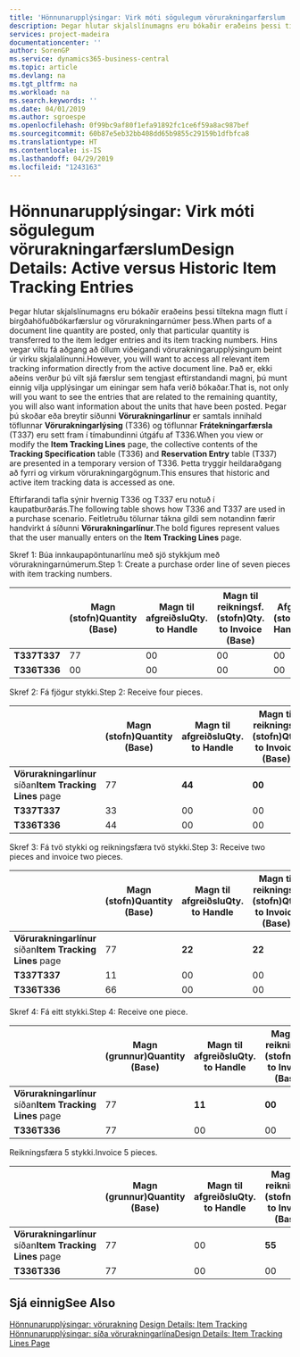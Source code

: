 ```yaml
---
title: 'Hönnunarupplýsingar: Virk móti sögulegum vörurakningarfærslum | Microsoft Docs'
description: Þegar hlutar skjalslínumagns eru bókaðir eraðeins þessi tiltekna magn flutt í birgðahöfuðbókarfærslur og vörurakningarnúmer þess. Hins vegar viltu fá aðgang að öllum viðeigandi vörurakningarupplýsingum beint úr virku skjalalínunni. Það er, ekki aðeins verður þú vilt sjá færslur sem tengjast eftirstandandi magni, þú munt einnig vilja upplýsingar um einingar sem hafa verið bókaðar. Þegar þú skoðar eða breytir síðunni **Vörurakningarlínur** er samtals innihald töflunnar **Vörurakningarlýsing** (T336) og töflunnar **Frátekningarfærsla** (T337) eru sett fram í tímabundinni útgáfu af T336. Þetta tryggir heildaraðgang að fyrri og virkum vörurakningargögnum.
services: project-madeira
documentationcenter: ''
author: SorenGP
ms.service: dynamics365-business-central
ms.topic: article
ms.devlang: na
ms.tgt_pltfrm: na
ms.workload: na
ms.search.keywords: ''
ms.date: 04/01/2019
ms.author: sgroespe
ms.openlocfilehash: 0f99bc9af80f1efa91892fc1ce6f59a8ac987bef
ms.sourcegitcommit: 60b87e5eb32bb408dd65b9855c29159b1dfbfca8
ms.translationtype: HT
ms.contentlocale: is-IS
ms.lasthandoff: 04/29/2019
ms.locfileid: "1243163"
---
```

# <a name="design-details-active-versus-historic-item-tracking-entries"></a><span data-ttu-id="0785c-107">Hönnunarupplýsingar: Virk móti sögulegum vörurakningarfærslum</span><span class="sxs-lookup"><span data-stu-id="0785c-107">Design Details: Active versus Historic Item Tracking Entries</span></span>
<span data-ttu-id="0785c-108">Þegar hlutar skjalslínumagns eru bókaðir eraðeins þessi tiltekna magn flutt í birgðahöfuðbókarfærslur og vörurakningarnúmer þess.</span><span class="sxs-lookup"><span data-stu-id="0785c-108">When parts of a document line quantity are posted, only that particular quantity is transferred to the item ledger entries and its item tracking numbers.</span></span> <span data-ttu-id="0785c-109">Hins vegar viltu fá aðgang að öllum viðeigandi vörurakningarupplýsingum beint úr virku skjalalínunni.</span><span class="sxs-lookup"><span data-stu-id="0785c-109">However, you will want to access all relevant item tracking information directly from the active document line.</span></span> <span data-ttu-id="0785c-110">Það er, ekki aðeins verður þú vilt sjá færslur sem tengjast eftirstandandi magni, þú munt einnig vilja upplýsingar um einingar sem hafa verið bókaðar.</span><span class="sxs-lookup"><span data-stu-id="0785c-110">That is, not only will you want to see the entries that are related to the remaining quantity, you will also want information about the units that have been posted.</span></span> <span data-ttu-id="0785c-111">Þegar þú skoðar eða breytir síðunni **Vörurakningarlínur** er samtals innihald töflunnar **Vörurakningarlýsing** (T336) og töflunnar **Frátekningarfærsla** (T337) eru sett fram í tímabundinni útgáfu af T336.</span><span class="sxs-lookup"><span data-stu-id="0785c-111">When you view or modify the **Item Tracking Lines** page, the collective contents of the **Tracking Specification** table (T336) and **Reservation Entry** table (T337) are presented in a temporary version of T336.</span></span> <span data-ttu-id="0785c-112">Þetta tryggir heildaraðgang að fyrri og virkum vörurakningargögnum.</span><span class="sxs-lookup"><span data-stu-id="0785c-112">This ensures that historic and active item tracking data is accessed as one.</span></span>  

 <span data-ttu-id="0785c-113">Eftirfarandi tafla sýnir hvernig T336 og T337 eru notuð í kaupatburðarás.</span><span class="sxs-lookup"><span data-stu-id="0785c-113">The following table shows how T336 and T337 are used in a purchase scenario.</span></span> <span data-ttu-id="0785c-114">Feitletruðu tölurnar tákna gildi sem notandinn færir handvirkt á síðunni **Vörurakningarlínur**.</span><span class="sxs-lookup"><span data-stu-id="0785c-114">The bold figures represent values that the user manually enters on the **Item Tracking Lines** page.</span></span>  

 <span data-ttu-id="0785c-115">Skref 1: Búa innkaupapöntunarlínu með sjö stykkjum með  vörurakningarnúmerum.</span><span class="sxs-lookup"><span data-stu-id="0785c-115">Step 1: Create a purchase order line of seven pieces with item tracking numbers.</span></span>  

||<span data-ttu-id="0785c-116">**Magn (stofn)**</span><span class="sxs-lookup"><span data-stu-id="0785c-116">**Quantity (Base)**</span></span>|<span data-ttu-id="0785c-117">**Magn til afgreiðslu**</span><span class="sxs-lookup"><span data-stu-id="0785c-117">**Qty. to Handle**</span></span>|<span data-ttu-id="0785c-118">**Magn til reikningsf. (stofn)**</span><span class="sxs-lookup"><span data-stu-id="0785c-118">**Qty. to Invoice (Base)**</span></span>|<span data-ttu-id="0785c-119">**Afgreitt magn (stofn)**</span><span class="sxs-lookup"><span data-stu-id="0785c-119">**Quantity Handled (Base)**</span></span>|<span data-ttu-id="0785c-120">**Reikningsfært magn (stofn)**</span><span class="sxs-lookup"><span data-stu-id="0785c-120">**Quantity Invoiced (Base)**</span></span>|  
|-|----------------------------------------------|--------------------------------------------|------------------------------------------------------|-------------------------------------------------------|--------------------------------------------------------|  
|<span data-ttu-id="0785c-121">**T337**</span><span class="sxs-lookup"><span data-stu-id="0785c-121">**T337**</span></span>|<span data-ttu-id="0785c-122">7</span><span class="sxs-lookup"><span data-stu-id="0785c-122">7</span></span>|<span data-ttu-id="0785c-123">0</span><span class="sxs-lookup"><span data-stu-id="0785c-123">0</span></span>|<span data-ttu-id="0785c-124">0</span><span class="sxs-lookup"><span data-stu-id="0785c-124">0</span></span>|<span data-ttu-id="0785c-125">0</span><span class="sxs-lookup"><span data-stu-id="0785c-125">0</span></span>|<span data-ttu-id="0785c-126">0</span><span class="sxs-lookup"><span data-stu-id="0785c-126">0</span></span>|  
|<span data-ttu-id="0785c-127">**T336**</span><span class="sxs-lookup"><span data-stu-id="0785c-127">**T336**</span></span>|<span data-ttu-id="0785c-128">0</span><span class="sxs-lookup"><span data-stu-id="0785c-128">0</span></span>|<span data-ttu-id="0785c-129">0</span><span class="sxs-lookup"><span data-stu-id="0785c-129">0</span></span>|<span data-ttu-id="0785c-130">0</span><span class="sxs-lookup"><span data-stu-id="0785c-130">0</span></span>|<span data-ttu-id="0785c-131">0</span><span class="sxs-lookup"><span data-stu-id="0785c-131">0</span></span>|<span data-ttu-id="0785c-132">0</span><span class="sxs-lookup"><span data-stu-id="0785c-132">0</span></span>|  

 <span data-ttu-id="0785c-133">Skref 2: Fá fjögur stykki.</span><span class="sxs-lookup"><span data-stu-id="0785c-133">Step 2: Receive four pieces.</span></span>  

||<span data-ttu-id="0785c-134">**Magn (stofn)**</span><span class="sxs-lookup"><span data-stu-id="0785c-134">**Quantity (Base)**</span></span>|<span data-ttu-id="0785c-135">**Magn til afgreiðslu**</span><span class="sxs-lookup"><span data-stu-id="0785c-135">**Qty. to Handle**</span></span>|<span data-ttu-id="0785c-136">**Magn til reikningsf. (stofn)**</span><span class="sxs-lookup"><span data-stu-id="0785c-136">**Qty. to Invoice (Base)**</span></span>|<span data-ttu-id="0785c-137">**Afgreitt magn (stofn)**</span><span class="sxs-lookup"><span data-stu-id="0785c-137">**Quantity Handled (Base)**</span></span>|<span data-ttu-id="0785c-138">**Reikningsfært magn (stofn)**</span><span class="sxs-lookup"><span data-stu-id="0785c-138">**Quantity Invoiced (Base)**</span></span>|  
|-|----------------------------------------------|--------------------------------------------|------------------------------------------------------|-------------------------------------------------------|--------------------------------------------------------|  
|<span data-ttu-id="0785c-139">**Vörurakningarlínur** síðan</span><span class="sxs-lookup"><span data-stu-id="0785c-139">**Item Tracking Lines** page</span></span>|<span data-ttu-id="0785c-140">7</span><span class="sxs-lookup"><span data-stu-id="0785c-140">7</span></span>|<span data-ttu-id="0785c-141">**4**</span><span class="sxs-lookup"><span data-stu-id="0785c-141">**4**</span></span>|<span data-ttu-id="0785c-142">**0**</span><span class="sxs-lookup"><span data-stu-id="0785c-142">**0**</span></span>|<span data-ttu-id="0785c-143">0</span><span class="sxs-lookup"><span data-stu-id="0785c-143">0</span></span>|<span data-ttu-id="0785c-144">0</span><span class="sxs-lookup"><span data-stu-id="0785c-144">0</span></span>|  
|<span data-ttu-id="0785c-145">**T337**</span><span class="sxs-lookup"><span data-stu-id="0785c-145">**T337**</span></span>|<span data-ttu-id="0785c-146">3</span><span class="sxs-lookup"><span data-stu-id="0785c-146">3</span></span>|<span data-ttu-id="0785c-147">0</span><span class="sxs-lookup"><span data-stu-id="0785c-147">0</span></span>|<span data-ttu-id="0785c-148">0</span><span class="sxs-lookup"><span data-stu-id="0785c-148">0</span></span>|<span data-ttu-id="0785c-149">0</span><span class="sxs-lookup"><span data-stu-id="0785c-149">0</span></span>|<span data-ttu-id="0785c-150">0</span><span class="sxs-lookup"><span data-stu-id="0785c-150">0</span></span>|  
|<span data-ttu-id="0785c-151">**T336**</span><span class="sxs-lookup"><span data-stu-id="0785c-151">**T336**</span></span>|<span data-ttu-id="0785c-152">4</span><span class="sxs-lookup"><span data-stu-id="0785c-152">4</span></span>|<span data-ttu-id="0785c-153">0</span><span class="sxs-lookup"><span data-stu-id="0785c-153">0</span></span>|<span data-ttu-id="0785c-154">0</span><span class="sxs-lookup"><span data-stu-id="0785c-154">0</span></span>|<span data-ttu-id="0785c-155">4</span><span class="sxs-lookup"><span data-stu-id="0785c-155">4</span></span>|<span data-ttu-id="0785c-156">0</span><span class="sxs-lookup"><span data-stu-id="0785c-156">0</span></span>|  

 <span data-ttu-id="0785c-157">Skref 3: Fá tvö stykki og reikningsfæra tvö stykki.</span><span class="sxs-lookup"><span data-stu-id="0785c-157">Step 3: Receive two pieces and invoice two pieces.</span></span>  

||<span data-ttu-id="0785c-158">**Magn (stofn)**</span><span class="sxs-lookup"><span data-stu-id="0785c-158">**Quantity (Base)**</span></span>|<span data-ttu-id="0785c-159">**Magn til afgreiðslu**</span><span class="sxs-lookup"><span data-stu-id="0785c-159">**Qty. to Handle**</span></span>|<span data-ttu-id="0785c-160">**Magn til reikningsf. (stofn)**</span><span class="sxs-lookup"><span data-stu-id="0785c-160">**Qty. to Invoice (Base)**</span></span>|<span data-ttu-id="0785c-161">**Afgreitt magn (stofn)**</span><span class="sxs-lookup"><span data-stu-id="0785c-161">**Quantity Handled (Base)**</span></span>|<span data-ttu-id="0785c-162">**Reikningsfært magn (stofn)**</span><span class="sxs-lookup"><span data-stu-id="0785c-162">**Quantity Invoiced (Base)**</span></span>|  
|-|----------------------------------------------|--------------------------------------------|------------------------------------------------------|-------------------------------------------------------|--------------------------------------------------------|  
|<span data-ttu-id="0785c-163">**Vörurakningarlínur** síðan</span><span class="sxs-lookup"><span data-stu-id="0785c-163">**Item Tracking Lines** page</span></span>|<span data-ttu-id="0785c-164">7</span><span class="sxs-lookup"><span data-stu-id="0785c-164">7</span></span>|<span data-ttu-id="0785c-165">**2**</span><span class="sxs-lookup"><span data-stu-id="0785c-165">**2**</span></span>|<span data-ttu-id="0785c-166">**2**</span><span class="sxs-lookup"><span data-stu-id="0785c-166">**2**</span></span>|<span data-ttu-id="0785c-167">4</span><span class="sxs-lookup"><span data-stu-id="0785c-167">4</span></span>|<span data-ttu-id="0785c-168">0</span><span class="sxs-lookup"><span data-stu-id="0785c-168">0</span></span>|  
|<span data-ttu-id="0785c-169">**T337**</span><span class="sxs-lookup"><span data-stu-id="0785c-169">**T337**</span></span>|<span data-ttu-id="0785c-170">1</span><span class="sxs-lookup"><span data-stu-id="0785c-170">1</span></span>|<span data-ttu-id="0785c-171">0</span><span class="sxs-lookup"><span data-stu-id="0785c-171">0</span></span>|<span data-ttu-id="0785c-172">0</span><span class="sxs-lookup"><span data-stu-id="0785c-172">0</span></span>|<span data-ttu-id="0785c-173">0</span><span class="sxs-lookup"><span data-stu-id="0785c-173">0</span></span>|<span data-ttu-id="0785c-174">0</span><span class="sxs-lookup"><span data-stu-id="0785c-174">0</span></span>|  
|<span data-ttu-id="0785c-175">**T336**</span><span class="sxs-lookup"><span data-stu-id="0785c-175">**T336**</span></span>|<span data-ttu-id="0785c-176">6</span><span class="sxs-lookup"><span data-stu-id="0785c-176">6</span></span>|<span data-ttu-id="0785c-177">0</span><span class="sxs-lookup"><span data-stu-id="0785c-177">0</span></span>|<span data-ttu-id="0785c-178">0</span><span class="sxs-lookup"><span data-stu-id="0785c-178">0</span></span>|<span data-ttu-id="0785c-179">6</span><span class="sxs-lookup"><span data-stu-id="0785c-179">6</span></span>|<span data-ttu-id="0785c-180">2</span><span class="sxs-lookup"><span data-stu-id="0785c-180">2</span></span>|  

 <span data-ttu-id="0785c-181">Skref 4: Fá eitt stykki.</span><span class="sxs-lookup"><span data-stu-id="0785c-181">Step 4: Receive one piece.</span></span>  

||<span data-ttu-id="0785c-182">**Magn (grunnur)**</span><span class="sxs-lookup"><span data-stu-id="0785c-182">**Quantity (Base)**</span></span>|<span data-ttu-id="0785c-183">**Magn til afgreiðslu**</span><span class="sxs-lookup"><span data-stu-id="0785c-183">**Qty. to Handle**</span></span>|<span data-ttu-id="0785c-184">**Magn til reikningsf. (stofn)**</span><span class="sxs-lookup"><span data-stu-id="0785c-184">**Qty. to Invoice (Base)**</span></span>|<span data-ttu-id="0785c-185">**Afgreitt magn (stofn)**</span><span class="sxs-lookup"><span data-stu-id="0785c-185">**Quantity Handled (Base)**</span></span>|<span data-ttu-id="0785c-186">**Reikningsfært magn (stofn)**</span><span class="sxs-lookup"><span data-stu-id="0785c-186">**Quantity Invoiced (Base)**</span></span>|  
|-|----------------------------------------------|--------------------------------------------|------------------------------------------------------|-------------------------------------------------------|--------------------------------------------------------|  
|<span data-ttu-id="0785c-187">**Vörurakningarlínur** síðan</span><span class="sxs-lookup"><span data-stu-id="0785c-187">**Item Tracking Lines** page</span></span>|<span data-ttu-id="0785c-188">7</span><span class="sxs-lookup"><span data-stu-id="0785c-188">7</span></span>|<span data-ttu-id="0785c-189">**1**</span><span class="sxs-lookup"><span data-stu-id="0785c-189">**1**</span></span>|<span data-ttu-id="0785c-190">**0**</span><span class="sxs-lookup"><span data-stu-id="0785c-190">**0**</span></span>|<span data-ttu-id="0785c-191">6</span><span class="sxs-lookup"><span data-stu-id="0785c-191">6</span></span>|<span data-ttu-id="0785c-192">2</span><span class="sxs-lookup"><span data-stu-id="0785c-192">2</span></span>|  
|<span data-ttu-id="0785c-193">**T336**</span><span class="sxs-lookup"><span data-stu-id="0785c-193">**T336**</span></span>|<span data-ttu-id="0785c-194">7</span><span class="sxs-lookup"><span data-stu-id="0785c-194">7</span></span>|<span data-ttu-id="0785c-195">0</span><span class="sxs-lookup"><span data-stu-id="0785c-195">0</span></span>|<span data-ttu-id="0785c-196">0</span><span class="sxs-lookup"><span data-stu-id="0785c-196">0</span></span>|<span data-ttu-id="0785c-197">7</span><span class="sxs-lookup"><span data-stu-id="0785c-197">7</span></span>|<span data-ttu-id="0785c-198">2</span><span class="sxs-lookup"><span data-stu-id="0785c-198">2</span></span>|  

 <span data-ttu-id="0785c-199">Reikningsfæra 5 stykki.</span><span class="sxs-lookup"><span data-stu-id="0785c-199">Invoice 5 pieces.</span></span>  

||<span data-ttu-id="0785c-200">**Magn (grunnur)**</span><span class="sxs-lookup"><span data-stu-id="0785c-200">**Quantity (Base)**</span></span>|<span data-ttu-id="0785c-201">**Magn til afgreiðslu**</span><span class="sxs-lookup"><span data-stu-id="0785c-201">**Qty. to Handle**</span></span>|<span data-ttu-id="0785c-202">**Magn til reikningsf. (stofn)**</span><span class="sxs-lookup"><span data-stu-id="0785c-202">**Qty. to Invoice (Base)**</span></span>|<span data-ttu-id="0785c-203">**Afgreitt magn (stofn)**</span><span class="sxs-lookup"><span data-stu-id="0785c-203">**Quantity Handled (Base)**</span></span>|<span data-ttu-id="0785c-204">**Reikningsfært magn (stofn)**</span><span class="sxs-lookup"><span data-stu-id="0785c-204">**Quantity Invoiced (Base)**</span></span>|  
|-|----------------------------------------------|--------------------------------------------|------------------------------------------------------|-------------------------------------------------------|--------------------------------------------------------|  
|<span data-ttu-id="0785c-205">**Vörurakningarlínur** síðan</span><span class="sxs-lookup"><span data-stu-id="0785c-205">**Item Tracking Lines** page</span></span>|<span data-ttu-id="0785c-206">7</span><span class="sxs-lookup"><span data-stu-id="0785c-206">7</span></span>|<span data-ttu-id="0785c-207">0</span><span class="sxs-lookup"><span data-stu-id="0785c-207">0</span></span>|<span data-ttu-id="0785c-208">**5**</span><span class="sxs-lookup"><span data-stu-id="0785c-208">**5**</span></span>|<span data-ttu-id="0785c-209">7</span><span class="sxs-lookup"><span data-stu-id="0785c-209">7</span></span>|<span data-ttu-id="0785c-210">2</span><span class="sxs-lookup"><span data-stu-id="0785c-210">2</span></span>|  
|<span data-ttu-id="0785c-211">**T336**</span><span class="sxs-lookup"><span data-stu-id="0785c-211">**T336**</span></span>|<span data-ttu-id="0785c-212">7</span><span class="sxs-lookup"><span data-stu-id="0785c-212">7</span></span>|<span data-ttu-id="0785c-213">0</span><span class="sxs-lookup"><span data-stu-id="0785c-213">0</span></span>|<span data-ttu-id="0785c-214">0</span><span class="sxs-lookup"><span data-stu-id="0785c-214">0</span></span>|<span data-ttu-id="0785c-215">7</span><span class="sxs-lookup"><span data-stu-id="0785c-215">7</span></span>|<span data-ttu-id="0785c-216">7</span><span class="sxs-lookup"><span data-stu-id="0785c-216">7</span></span>|  

## <a name="see-also"></a><span data-ttu-id="0785c-217">Sjá einnig</span><span class="sxs-lookup"><span data-stu-id="0785c-217">See Also</span></span>  
 <span data-ttu-id="0785c-218">[Hönnunarupplýsingar: vörurakning](design-details-item-tracking.md) </span><span class="sxs-lookup"><span data-stu-id="0785c-218">[Design Details: Item Tracking](design-details-item-tracking.md) </span></span>  
 [<span data-ttu-id="0785c-219">Hönnunarupplýsingar: síða vörurakningarlína</span><span class="sxs-lookup"><span data-stu-id="0785c-219">Design Details: Item Tracking Lines Page</span></span>](design-details-item-tracking-lines-window.md)
